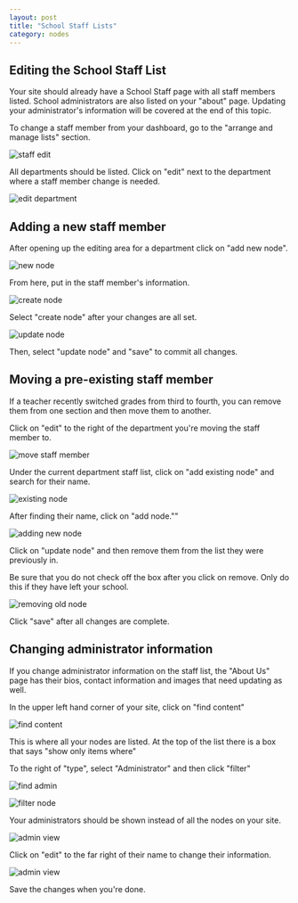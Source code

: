 ```yaml
---
layout: post
title: "School Staff Lists"
category: nodes
---
```


## Editing the School Staff List

Your site should already have a School Staff page with all staff members listed. School administrators are also listed on your "about" page. Updating your administrator's information will be covered at the end of this topic. 

To change a staff member from your dashboard, go to the "arrange and manage lists" section. 

![staff edit](/schoolsites-help/images/staff/our-staff-edit.png)

All departments should be listed. Click on "edit" next to the department where a staff member change is needed. 

![edit department](/schoolsites-help/images/staff/edit-department.png)

## Adding a new staff member

After opening up the editing area for a department click on "add new node".

![new node](/schoolsites-help/images/staff/new-staff-node.png)

From here, put in the staff member's information. 

![create node](/schoolsites-help/images/staff/create-node.png)

Select "create node" after your changes are all set. 

![update node](/schoolsites-help/images/staff/update-node.png)

Then, select "update node" and "save" to commit all changes. 

## Moving a pre-existing staff member

If a teacher recently switched grades from third to fourth, you can remove them from one section and then move them to another.

Click on "edit" to the right of the department you're moving the staff member to. 

![move staff member](/schoolsites-help/images/staff/move-grade.png)

Under the current department staff list, click on "add existing node" and search for their name. 

![existing node](/schoolsites-help/images/staff/existing-staff-node.png)

After finding their name, click on "add node.""

![adding new node](/schoolsites-help/images/staff/move-staff.png)

Click on "update node" and then remove them from the list they were previously in.

Be sure that you do not check off the box after you click on remove. Only do this if they have left your school.

![removing old node](/schoolsites-help/images/staff/old-staff.png)

Click "save" after all changes are complete.

<a name="admin-info"></a>

## Changing administrator information

If you change administrator information on the staff list, the "About Us" page has their bios, contact information and images that need updating as well. 

In the upper left hand corner of your site, click on "find content"

![find content](/schoolsites-help/images/staff/find-content.png)

This is where all your nodes are listed. At the top of the list there is a box that says "show only items where"

To the right of "type", select "Administrator" and then click "filter"

![find admin](/schoolsites-help/images/staff/find-admin.png)

![filter node](/schoolsites-help/images/staff/filter-node.png)

Your administrators should be shown instead of all the nodes on your site.

![admin view](/schoolsites-help/images/staff/admin-only-view.png)

Click on "edit" to the far right of their name to change their information. 

![admin view](/schoolsites-help/images/staff/edit-admin.png)

Save the changes when you're done.